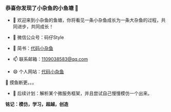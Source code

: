 ### 恭喜你发现了小杂鱼的小鱼塘 👋
- 🌱  欢迎来到小杂鱼的鱼塘，你将看见一条小杂鱼成长为一条大杂鱼的过程，共同进步，共同成长！

- 🔭 微信公众号：码仔Style

- 💬 简书：[代码小杂鱼](https://www.jianshu.com/u/39f67f70c3bc0)

- 📫 联系邮箱：1109038583@qq.com

- 😄 个人网站：[代码小杂鱼](https://www.codefish.net/)

🌱 摸鱼断更。。。

- 🌱 后续计划：解析某个微服务框架，并且尝试自己慢慢模仿一个出来。


**铭记：模仿，学习，超越，创造**
<!--
**CodeFish-xiao/CodeFish-xiao** is a ✨ _special_ ✨ repository because its `README.md` (this file) appears on your GitHub profile.

Here are some ideas to get you started:

-  I’m currently working on ...
- 🌱 I’m currently learning ...
- 👯 I’m looking to collaborate on ...
- 🤔 I’m looking for help with ...
-  Ask me about ...
- 😄 Pronouns: ...
- ⚡ Fun fact: ...
-->
